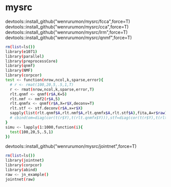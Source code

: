 # mysrc

devtools::install_github("wenrurumon/mysrc/fcca",force=T)<br />
devtools::install_github("wenrurumon/mysrc/cca",force=T)<br />
devtools::install_github("wenrurumon/mysrc/lrm",force=T)<br />
devtools::install_github("wenrurumon/mysrc/qnmf",force=T)<br />


```bash
rm(list=ls())
library(e1071)
library(parallel)
library(preprocessCore)
library(qnmf)
library(NMF)
library(corpcor)
test <- function(nrow,ncol,k,sparse,error){
  # r <- rmat(100,20,5,.5,1,T)
  r <- rmat(nrow,ncol,k,sparse,error,T)
  rlt.qnmf <- qnmf(r$A,K=5)
  rlt.nmf <- nmf2(r$A,5)
  rlt.qnmfx <- qnmf(r$A,X=r$X,deconv=T)
  rlt.stf <- stf.deconv(r$A,x=r$X)
  sapply(list(rlt.qnmf$A,rlt.nmf$A,rlt.qnmfx$A,rlt.stf$A),fita,A=r$raw)
  # cbind(om=diag(cor(t(r$Y),t(rlt.qnmfx$Y))),stf=diag(cor(t(r$Y),t(rlt.stf$Y))))
}
simu <- lapply(1:1000,function(i){
  test(100,20,5,.5,1)
})
```

devtools::install_github("wenrurumon/mysrc/jointnet",force=T)<br />

```bash
rm(list=ls())
library(jointnet)
library(corpcor)
library(abind)
raw <- jn_example()
jointnet(raw)
```

